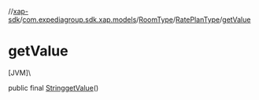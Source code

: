 //[xap-sdk](../../../../index.md)/[com.expediagroup.sdk.xap.models](../../index.md)/[RoomType](../index.md)/[RatePlanType](index.md)/[getValue](get-value.md)

# getValue

[JVM]\

public final [String](https://docs.oracle.com/javase/8/docs/api/java/lang/String.html)[getValue](get-value.md)()
